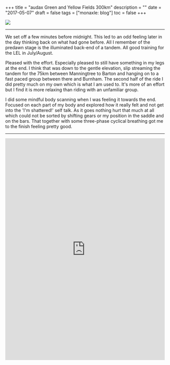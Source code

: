 +++
title = "audax  Green and Yellow Fields 300km"
description = ""
date = "2017-05-07"
draft = false
tags = ["monaxle: blog"]
toc = false
+++

<img style="display:block;margin:auto" src="https://i.ibb.co/HDNrQGRz/GYF.jpg">

---

We set off a few minutes before midnight. This led to an odd feeling later in the day thinking back on what had gone before. All I remember of the predawn stage is the illuminated back-end of a tandem. All good training for the LEL in July/August.

Pleased with the effort. Especially pleased to still have something in my legs at the end. I think that was down to the gentle elevation, slip streaming the tandem for the 75km between Manningtree to Barton and hanging on to a fast paced group between there and Burnham. The second half of the ride I did pretty much on my own which is what I am used to. It's more of an effort but I find it is more relaxing than riding with an unfamiliar group. 

I did some mindful body scanning when I was feeling it towards the end. Focused on each part of my body and explored how it really felt and not get into the 'I'm shattered!' self talk. As it goes nothing hurt that much at all which could not be sorted by shifting gears or my position in the saddle and on the bars. That together with some three-phase cyclical breathing got me to the finish feeling pretty good.   

***

<iframe src="https://ridewithgps.com/embeds?type=trip&id=74324207&metricUnits=true&sampleGraph=true&distanceMarkers=true&showPhotos=true" style="width: 1px; min-width: 100%; height: 700px; border: none;" scrolling="no"></iframe>